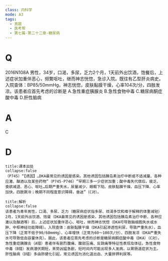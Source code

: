 ```yaml
---
class: 内科学
mode: A3
tags:
  - 真题
  - 医考帮
  - 第七篇-第二十二章-糖尿病
---
```


# Q
2016N108A 男性，34岁，口渴，多尿，乏力2个月，1天前外出饮酒，饱餐后，上述症状加重伴恶心，频繁呕吐，继而神志恍惚，急诊入院。既往有乙型肝炎病史。入院查体：BP85/50mmHg，神志恍惚，皮肤黏膜干燥，心率104次/分，四肢发凉。该患者应首先考虑的诊断是
A.急性重症胰腺炎
B.急性食物中毒
C.糖尿病酮症酸中毒
D.肝性脑病

# A
C
# D
```ad-note
title:课本出处
collapse:false
（P745）“【诱因】…DKA最常见的诱因是感染。其他诱因包括胰岛素治疗中断或不适减量、各种应激、酗酒以及某些药物”（P745-P746）“早期三多一少症状加重；酸中毒失代偿后，疲乏、食欲减退、恶心、呕吐…后期严重失水，尿量减少、眼眶下陷、皮肤黏膜干燥、血压下降、心率加快，四肢厥冷；晚期不同程度意识障碍，昏迷”（C对）。
```

```ad-summary
title:解析
collapse:false
该患者为青年男性，口渴、多尿、乏力（糖尿病症状指多尿、烦渴多饮和难于解释的体重减轻）2月，1天前外出饮酒、饱餐（DKA最常见的诱因是感染，其他诱因包括胰岛素治疗中断、各种应激以及酗酒等）后，上述症状加重伴恶心、呕吐，继而神志恍惚（DKA可导致脑细胞失水或水肿、中枢神经功能障碍）。入院查体：皮肤黏膜干燥（DKA引起渗透性利尿，导致严重失水），血压下降（正常不低于90/60mmHg）、心率增快（正常为60～100次/分）、四肢发凉（DKA严重失水可导致低血容量休克）。据此，该患者应首先考虑的诊断是糖尿病酮症酸中毒（DKA）（C对）。急性重症胰腺炎（A错）患者伴有剧烈腹痛、腹部压痛、反跳痛等特征性表现及体征。急性食物中毒（B错）发病潜伏期短，来势凶猛急剧，短时间内可能出现多人发病，以胃肠道症状为主。肝性脑病（D错）多由肝硬化引起，常见诱因为消化道出血、大量排钾利尿等。
```

